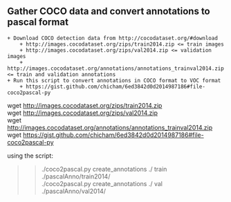 ## Gather COCO data and convert annotations to pascal format  

  
    + Download COCO detection data from http://cocodataset.org/#download  
        + http://images.cocodataset.org/zips/train2014.zip <= train images  
        + http://images.cocodataset.org/zips/val2014.zip <= validation images  
        + http://images.cocodataset.org/annotations/annotations_trainval2014.zip <= train and validation annotations  
    + Run this script to convert annotations in COCO format to VOC format  
        + https://gist.github.com/chicham/6ed3842d0d2014987186#file-coco2pascal-py  


wget http://images.cocodataset.org/zips/train2014.zip    
wget http://images.cocodataset.org/zips/val2014.zip   
wget http://images.cocodataset.org/annotations/annotations_trainval2014.zip  
wget https://gist.github.com/chicham/6ed3842d0d2014987186#file-coco2pascal-py  


using the script:
>>  ./coco2pascal.py create_annotations ./ train ./pascalAnno/train2014/  
>>  ./coco2pascal.py create_annotations ./ val ./pascalAnno/val2014/  


